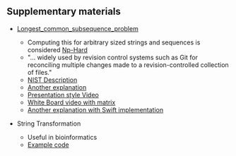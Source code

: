 ## Supplementary materials

* [Longest_common_subsequence_problem](https://en.wikipedia.org/wiki/Longest_common_subsequence_problem)
  * Computing this for arbitrary sized strings and sequences is considered [Np-Hard](https://en.wikipedia.org/wiki/NP-hardness)
  * "... widely used by revision control systems such as Git for reconciling multiple changes made to a revision-controlled collection of files."
  * [NIST Description](https://xlinux.nist.gov/dads/HTML/longestCommonSubsequence.html)
  * [Another explanation](https://www.ics.uci.edu/~eppstein/161/960229.html)
  * [Presentation style Video](http://www.geeksforgeeks.org/printing-longest-common-subsequence/)
  * [White Board video with matrix](https://www.youtube.com/watch?v=NnD96abizww)
  * [Another explanation with Swift implementation](https://github.com/raywenderlich/swift-algorithm-club/tree/master/Longest%20Common%20Subsequence)

* String Transformation
  * Useful in bioinformatics
  * [Example code](http://www.geeksforgeeks.org/transform-one-string-to-another-using-minimum-number-of-given-operation/)
